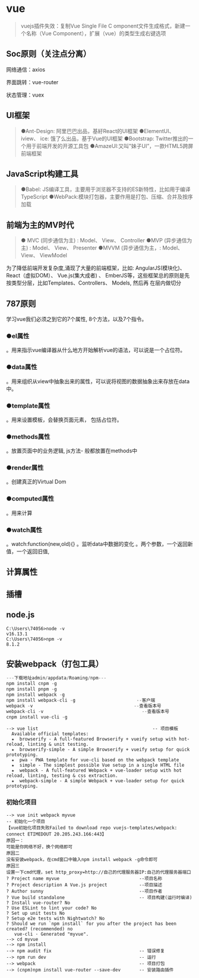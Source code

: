 # vue

>vuejs插件失效：复制Vue Single File C omponent文件生成格式，新建一个名称（Vue Component），扩展（vue）的类型生成右键选项

## Soc原则（关注点分离）

网络通信：axios

界面跳转：vue-router

状态管理：vuex

## UI框架

>●Ant-Design: 阿里巴巴出品，基紆React的UI框架
>●ElementUI、 iview、 ice: 饿了么出品，基于Vue的UI框架
>●Bootstrap: Twitter推出的一个用于前端开发的开源工具包
>●AmazeUI:又叫"妹子UI”，一款HTML5跨屏前端框架

## JavaScript构建工具

> ●Babel: JS编译工具，主要用于浏览器不支持的ES新特性，比如用于编译TypeScript
> ●WebPack:模块打包器，主要作用是打包、压缩、合并及按序加载

## 前端为主的MV时代

>● MVC (同步通信为主) : Model、 View、 Controller
>●MVP (异步通信为主) : Model、 View、 Presenter
>●MVVM (异步通信为主，: Model、 View、 ViewModel

为了降低前端开发复杂度,涌现了大量的前端框架，比如: AngularJS(模块化)、 React（虚拟DOM）、 Vue.js(集大成者) 、
EmberJS等，这些框架总的原则是先按类型分层，比如Templates、Controllers、 Models, 然后再
在层内做切分

## 787原则

学习vue我们必须之到它的7个属性, 8个方法，以及7个指令。

### ●el属性

。用来指示vue编译器从什么地方开始解析vue的语法，可以说是一个占位符。

### ●data属性

。用来组织从view中抽象出来的属性，可以说将视图的数据抽象出来存放在data中。

### ●template属性

。用来设置模板，会替换页面元素， 包括占位符。

### ●methods属性

。放置页面中的业务逻辑, js方法- 般都放置在methods中

### ●render属性

。创建真正的Virtual Dom

### ●computed属性

。用来计算

### ●watch属性

。watch:function(new,old){}
。监听data中数据的变化
。两个参数，一个返回新值，一个返回旧值,

## 计算属性

## 插槽

## node.js

```
C:\Users\74056>node -v
v16.13.1
C:\Users\74056>npm -v
8.1.2
```

## 安装webpack（打包工具）

```java
---下载地址admin/appdata/Roaming/npm---
npm install cnpm -g
npm install pnpm -g
npm install webpack -g
npm install webpack-cli -g						 --客户端 
webpack -v								        --查看版本号 
webpack-cli -v                                     --查看版本号
cnpm install vue-cli -g
```

```
--> vue list                                           -- 项目模板
  Available official templates:
  ★  browserify - A full-featured Browserify + vueify setup with hot-reload, linting & unit testing.
  ★  browserify-simple - A simple Browserify + vueify setup for quick prototyping.
  ★  pwa - PWA template for vue-cli based on the webpack template
  ★  simple - The simplest possible Vue setup in a single HTML file
  ★  webpack - A full-featured Webpack + vue-loader setup with hot reload, linting, testing & css extraction.
  ★  webpack-simple - A simple Webpack + vue-loader setup for quick prototyping.
```

### 初始化项目

```
--> vue init webpack myvue                           
-- 初始化一个项目
【vue初始化项目失败Failed to download repo vuejs-templates/webpack: connect ETIMEDOUT 20.205.243.166:443】
原因一：
可能是你网络不好，换个网络即可
原因二
没有安装webpack，在cmd窗口中输入npm install webpack -g命令即可
原因三
设置一下cmd代理，set http_proxy=http://自己的代理服务器IP:自己的代理服务器端口
? Project name myvue                              --项目名称
? Project description A Vue.js project            --项目描述
? Author sunny                                    --项目作者
? Vue build standalone                            -- 项目构建(运行时编译)
? Install vue-router? No						
? Use ESLint to lint your code? No				
? Set up unit tests No							
? Setup e2e tests with Nightwatch? No
? Should we run `npm install` for you after the project has been created? (recommended) no
   vue-cli · Generated "myvue".
--> cd myvue
--> npm install
--> npm audit fix                                 -- 错误修复
--> npm run dev                                   -- 运行
--> webpack                                       -- 项目打包
--> (cnpm)npm install vue-router --save-dev       -- 安装路由插件
```

